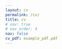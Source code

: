 ```yaml
---
layout: cv
permalink: /cv/
title: cv
# nav: true
# nav_order: 4
nav: false
cv_pdf: example_pdf.pdf
---
```

